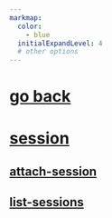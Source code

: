 ```yaml
---
markmap:
  color:
    - blue
  initialExpandLevel: 4
  # other options
---
```


# [go back](../index.html)
# [session](session/index.html)
## [attach-session](session/attach-session/index.html)
## [list-sessions](session/list-sessions/index.html)
